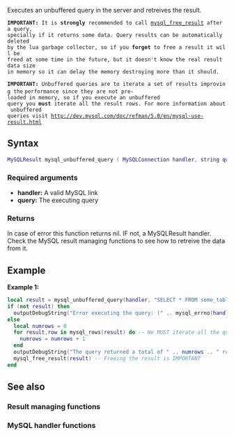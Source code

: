 <pageclass class="#AA7592" subcaption="MTA-MySQL Module"></pageclass>

Executes an unbuffered query in the server and retreives the result.

**`IMPORTANT:`**` It is `**`strongly`**` recommended to call `[`mysql_free_result`](/Modules/MTA-MySQL/mysql_free_result.md "wikilink")` after a query,`
`specially if it returns some data. Query results can be automatically deleted`
`by the lua garbage collector, so if you `**`forget`**` to free a result it will be`
`freed at some time in the future, but it doesn't know the real result data size`
`in memory so it can delay the memory destroying more than it should.`

**`IMPORTANT:`**` Unbuffered queries are to iterate a set of results improving the`
`performance since they are not pre-loaded in memory, so if you execute an unbuffered`
`query you `**`must`**` iterate all the result rows. For more information about unbuffered`
`queries visit `[`http://dev.mysql.com/doc/refman/5.0/en/mysql-use-result.html`](http://dev.mysql.com/doc/refman/5.0/en/mysql-use-result.html)

Syntax
------

``` lua
MySQLResult mysql_unbuffered_query ( MySQLConnection handler, string query )
```

### Required arguments

-   **handler:** A valid MySQL link
-   **query:** The executing query

### Returns

In case of error this function returns nil. IF not, a MySQLResult handler. Check the MySQL result managing functions to see how to retreive the data from it.

Example
-------

**Example 1:**

``` lua
local result = mysql_unbuffered_query(handler, "SELECT * FROM some_table")
if (not result) then
  outputDebugString("Error executing the query: (" .. mysql_errno(handler) .. ") " .. mysql_error(handler))
else
  local numrows = 0
  for result,row in mysql_rows(result) do -- We MUST iterate all the query resulting rows
    numrows = numrows + 1
  end
  outputDebugString("The query returned a total of " .. numrows .. " rows")
  mysql_free_result(result) -- Freeing the result is IMPORTANT
end
```

See also
--------

### Result managing functions

### MySQL handler functions
